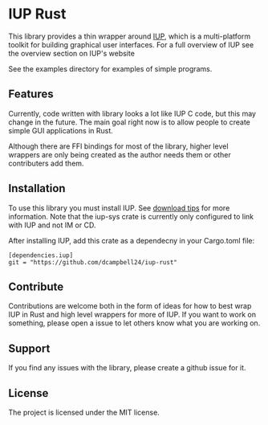 IUP Rust
========

This library provides a thin wrapper around [IUP][1], which is a multi-platform
toolkit for building graphical user interfaces. For a full overview of IUP see
the overview section on IUP's website

[1]: http://www.tecgraf.puc-rio.br/iup/

See the examples directory for examples of simple programs.

Features
--------

Currently, code written with library looks a lot like IUP C code, but this may
change in the future. The main goal right now is to allow people to create
simple GUI applications in Rust.

Although there are FFI bindings for most of the library, higher level wrappers
are only being created as the author needs them or other contributers add them.

Installation
------------

To use this library you must install IUP. See [download tips][2] for more
information. Note that the iup-sys crate is currently only configured to link
with IUP and not IM or CD.

[2]: http://www.tecgraf.puc-rio.br/iup/en/download_tips.html

After installing IUP, add this crate as a dependecny in your Cargo.toml file:
```
[dependencies.iup]
git = "https://github.com/dcampbell24/iup-rust" 
```

Contribute
----------

Contributions are welcome both in the form of ideas for how to best wrap IUP in
Rust and high level wrappers for more of IUP. If you want to work on something,
please open a issue to let others know what you are working on.

Support
-------

If you find any issues with the library, please create a github issue for it.

License
-------

The project is licensed under the MIT license.
